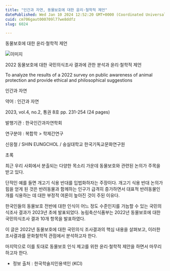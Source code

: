 ```yaml
---
title: "인간과 자연, 동물보호에 대한 윤리·철학적 제언"
datePublished: Wed Jan 10 2024 12:52:20 GMT+0000 (Coordinated Universal Time)
cuid: cm706gaut000709l77we8ddfz
slug: 6024

---
```



동물보호에 대한 윤리·철학적 제언

![이미지](https://cdn.hashnode.com/res/hashnode/image/upload/v1739259923526/27dfb24e-0ee4-444f-8b7e-de83c06997df.jpeg)

2022 동물보호에 대한 국민의식조사 결과에 관한 분석과 윤리·철학적 제언

To analyze the results of a 2022 survey on public awareness of animal protection and provide ethical and philosophical suggestions

인간과 자연

약어 : 인간과 자연

2023, vol.4, no.2, 통권 8호 pp. 231-254 (24 pages)

발행기관 : 한국인간과자연학회

연구분야 : 복합학 > 학제간연구

신응철 / SHIN EUNGCHOL / 숭실대학교 한국기독교문화연구원

초록

최근 우리 사회에서 분출되는 다양한 목소리 가운데 동물보호와 관련된 논의가 주목을 받고 있다.

단적인 예를 들면 개고기 식용 반대를 입법화하자는 주장이다. 개고기 식용 반대 논의가 힘을 얻게 된 것은 반려동물과 함께하는 인구가 급격히 증가하면서 대표적 반려동물인 개를 식용하는 데 대한 부정적 여론이 높아진 것이 주된 이유다.

한국인들의 동물보호 전반에 대한 인식이 어느 정도 수준인지를 가늠할 수 있는 국민의식조사 결과가 2023년 초에 발표되었다. 농림축산식품부는 2022년 동물보호에 대한 국민의식조사 결과 10개 항목을 발표하였다.

이 글은 2022년 동물보호에 대한 국민의식 조사결과의 핵심 내용을 살펴보고, 이러한 조사결과를 문화철학적 관점에서 분석하고자 한다.

마지막으로 이를 토대로 동물보호 인식 제고를 위한 윤리·철학적 제안을 하면서 마무리하고자 한다.

* 정보 출처 : 한국학술지인용색인 (KCI)
